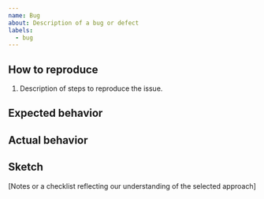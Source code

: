 ```yaml
---
name: Bug
about: Description of a bug or defect
labels:
  - bug
---
```


<!-- description of the issue, please including any relevant information:
  - version
  - environment
  - component
  - error logs
  - stack trace -->

## How to reproduce

1. Description of steps to reproduce the issue.

## Expected behavior

<!-- description of what you expected to happen. -->

## Actual behavior

<!-- description of what actually happened. -->

## Sketch

[Notes or a checklist reflecting our understanding of the selected approach]